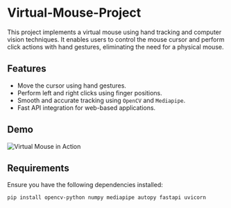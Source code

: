 # Virtual-Mouse-Project


This project implements a virtual mouse using hand tracking and computer vision techniques. It enables users to control the mouse cursor and perform click actions with hand gestures, eliminating the need for a physical mouse.

## Features
- Move the cursor using hand gestures.
- Perform left and right clicks using finger positions.
- Smooth and accurate tracking using `OpenCV` and `Mediapipe`.
- Fast API integration for web-based applications.

## Demo
![Virtual Mouse in Action](Virtual%20Mouse.gif)

## Requirements
Ensure you have the following dependencies installed:
```bash
pip install opencv-python numpy mediapipe autopy fastapi uvicorn
